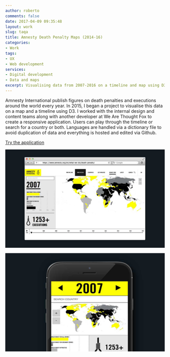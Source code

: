 ```yaml
---
author: roberto
comments: false
date: 2017-04-09 09:35:48
layout: work
slug: taqa
title: Amnesty Death Penalty Maps (2014-16)
categories:
- Work
tags:
- UX
- Web development
services:
- Digital development
- Data and maps
excerpt: Visualising data from 2007-2016 on a timeline and map using D3
---
```


Amnesty International publish figures on death penalties and executions around the world every year. In 2015, I began a project to visualise this data on a map and a timeline using D3. I worked with the internal design and content teams along with another developer at We Are Thought Fox to create a responsive application. Users can play through the timeline or search for a country or both. Languages are handled via a dictionary file to avoid duplication of data and everything is hosted and edited via Github.

[Try the application](https://www.amnesty.org/en/what-we-do/death-penalty/)

![Image showing the Amnesty Death Penalty Maps on a desktop](/images/amnesty-map-desktop.jpg)

![Image showing the Amnesty Death Penalty Maps on an iPhone](/images/amnesty-map-mobile.jpg)




